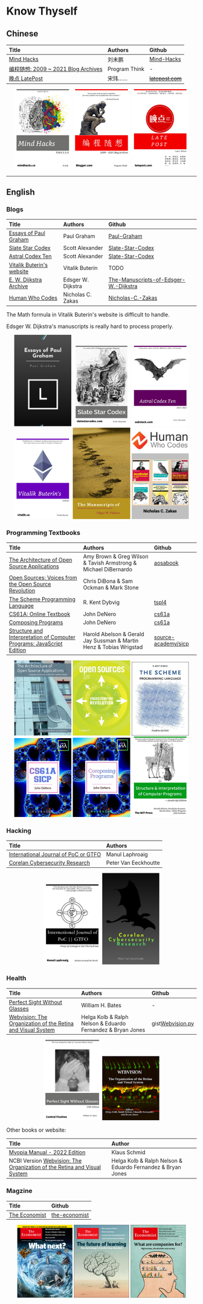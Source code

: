 # Know Thyself

## Chinese

Title|Authors|Github
:-|:-|:-
[Mind Hacks](http://mindhacks.cn/)|刘未鹏|[Mind-Hacks](https://github.com/evmn/Mind-Hacks)
[编程随想: 2009 ~ 2021 Blog Archives](https://program-think.blogspot.com)|Program Think|-
[晚点 LatePost](http://latepost.com/)|宋玮……|~~[latepost.com](https://github.com/evmn/latepost.com)~~


<p align="middle">
<img src="images/Mind-Hack.jpg"  width=30% />
<img src="images/Program-Think.jpg" width=30% />
<img src="images/LatePost.jpg" width=30% />
</p>

---

## English

### Blogs

Title|Authors|Github
:-|:-|:-
[Essays of Paul Graham](http://paulgraham.com/articles.html)|Paul Graham|[Paul-Graham](https://github.com/evmn/Paul-Graham)
[Slate Star Codex](https://slatestarcodex.com/)|Scott Alexander|[Slate-Star-Codex](https://github.com/evmn/Slate-Star-Codex)
[Astral Codex Ten](https://astralcodexten.substack.com/)|Scott Alexander|[Slate-Star-Codex](https://github.com/evmn/Slate-Star-Codex)
[Vitalik Buterin's website](https://vitalik.ca/)|Vitalik Buterin|TODO
[E. W. Dijkstra Archive](https://www.cs.utexas.edu/users/EWD/)|Edsger W. Dijkstra|[The-Manuscripts-of-Edsger-W.-Dijkstra](https://github.com/evmn/The-Manuscripts-of-Edsger-W.-Dijkstra)
[Human Who Codes](https://humanwhocodes.com/)|Nicholas C. Zakas|[Nicholas-C.-Zakas](https://github.com/evmn/Nicholas-C.-Zakas)

The Math formula in Vitalik Buterin's website is difficult to handle.

Edsger W. Dijkstra's manuscripts is really hard to process properly.

<p align="middle">
<img src="images/Paul-Graham.jpg"  width=30% />
<img src="images/Slate-Star-Codex.jpg" width=30% />
<img src="images/Astral-Codex-Ten.jpg" width=30% />
<img src="images/Vitalik-Buterin.jpg"  width=30% />
<img src="images/Edsger-Dijkstra.jpg" width=30% />
<img src="images/humanwhocodes.jpg" width=30% />
</p>

### Programming Textbooks

Title|Authors|Github
:-|:-|:-
[The Architecture of Open Source Applications](http://aosabook.org/en/index.html)|Amy Brown & Greg Wilson & Tavish Armstrong & Michael DiBernardo|[aosabook](https://github.com/evmn/aosabook)
[Open Sources: Voices from the Open Source Revolution](https://www.oreilly.com/openbook/opensources/book/)|Chris DiBona & Sam Ockman & Mark Stone|
[The Scheme Programming Language](https://www.scheme.com/tspl4/)|R. Kent Dybvig|[tspl4](https://github.com/evmn/tspl4)
[CS61A: Online Textbook](https://inst.eecs.berkeley.edu/~cs61a/sp12/book/index.html)|John DeNero|[cs61a](https://github.com/evmn/cs61a)
[Composing Programs](http://www.composingprograms.com/)|John DeNero|[cs61a](https://github.com/evmn/cs61a)
[Structure and Interpretation of Computer Programs: JavaScript Edition](https://sicp.sourceacademy.org/)|Harold Abelson & Gerald Jay Sussman & Martin Henz & Tobias Wrigstad|[source-academy/sicp](https://github.com/source-academy/sicp)

<p align="middle">
<img src="images/aosabook.jpg" width=30% />
<img src="images/Open-Sources.jpg"  width=30% />
<img src="images/tspl4.jpg" width=30% />
<img src="images/CS61A.jpg" width=30% />
<img src="images/Composing-Program.jpg" width=30% />
<img src="images/SICP-JS.jpg"  width=30% />
</p>

### Hacking

Title|Authors
:-|:-
[International Journal of PoC or GTFO](https://openwall.info/wiki/people/solar/pocorgtfo)|Manul Laphroaig
[Corelan Cybersecurity Research](https://www.corelan.be/index.php/articles/)|Peter Van Eeckhoutte

<p align="middle">
<img src="images/Poc-or-GTFO.jpg" width=30% />
<img src="images/Corelan-Cybersecurity-Research.jpg" width=30% />
</p>

### Health

Title|Authors|Github
:-|:-|:-
[Perfect Sight Without Glasses](https://www.central-fixation.com/perfect-sight-without-glasses/)|William H. Bates|-
[Webvision: The Organization of the Retina and Visual System](https://webvision.med.utah.edu/)|Helga Kolb & Ralph Nelson & Eduardo Fernandez & Bryan Jones|gist[Webvision.py](https://gist.github.com/evmn/e6608696a8e3a8724987f6fab534f2d6)

<p align="middle">
<img src="images/Bates.jpg" width=30% />
<img src="images/webvision.jpg" width=30% />
</p>

Other books or website:

Title|Author
:-|:-
[Myopia Manual - 2022 Edition](http://www.myopia-manual.de/)|Klaus Schmid
NCBI Version [Webvision: The Organization of the Retina and Visual System](https://www.ncbi.nlm.nih.gov/books/NBK11530/)|Helga Kolb & Ralph Nelson & Eduardo Fernandez & Bryan Jones


### Magzine

Title|Github
:-|:-
[The Economist](https://www.economist.com/weeklyedition/archive)|[the-economist](https://github.com/evmn/the-economist)

<p align="middle">
<img src="images/TE-8598.jpg"  width=29% />
<img src="images/TE-9050.jpg"  width=29% />
<img src="images/TE-9157.jpg"  width=29% />
</p>
